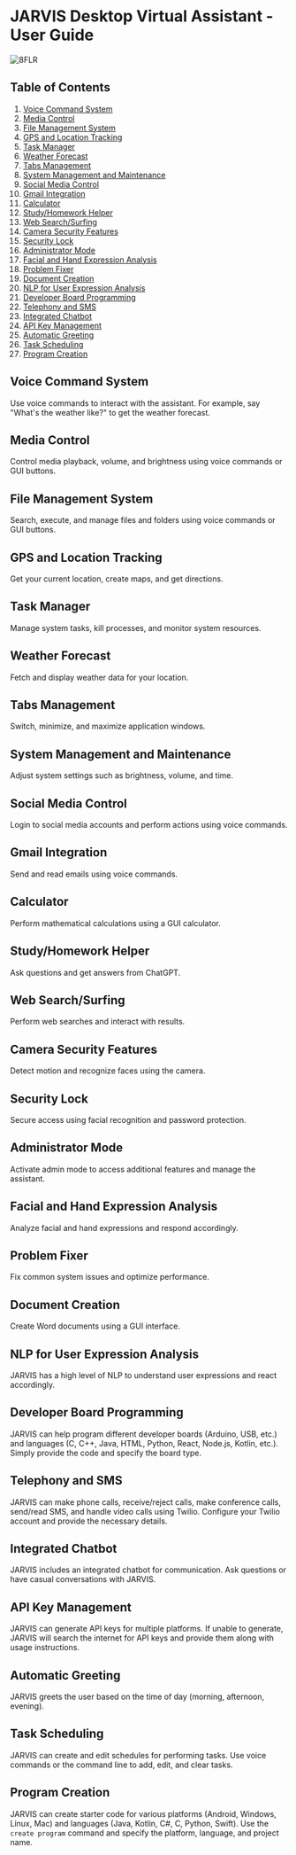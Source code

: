 # JARVIS Desktop Virtual Assistant - User Guide

![8FLR](https://github.com/sarthak255/Desktop-Virtual-Assistant-jarvis/assets/59481936/3f1167bf-d765-4421-932f-132c3ef3ddbd)


## Table of Contents
1. [Voice Command System](#voice-command-system)
2. [Media Control](#media-control)
3. [File Management System](#file-management-system)
4. [GPS and Location Tracking](#gps-and-location-tracking)
5. [Task Manager](#task-manager)
6. [Weather Forecast](#weather-forecast)
7. [Tabs Management](#tabs-management)
8. [System Management and Maintenance](#system-management-and-maintenance)
9. [Social Media Control](#social-media-control)
10. [Gmail Integration](#gmail-integration)
11. [Calculator](#calculator)
12. [Study/Homework Helper](#study-homework-helper)
13. [Web Search/Surfing](#web-search-surfing)
14. [Camera Security Features](#camera-security-features)
15. [Security Lock](#security-lock)
16. [Administrator Mode](#administrator-mode)
17. [Facial and Hand Expression Analysis](#facial-and-hand-expression-analysis)
18. [Problem Fixer](#problem-fixer)
19. [Document Creation](#document-creation)
20. [NLP for User Expression Analysis](#nlp-for-user-expression-analysis)
21. [Developer Board Programming](#developer-board-programming)
22. [Telephony and SMS](#telephony-and-sms)
23. [Integrated Chatbot](#integrated-chatbot)
24. [API Key Management](#api-key-management)
25. [Automatic Greeting](#automatic-greeting)
26. [Task Scheduling](#task-scheduling)
27. [Program Creation](#program-creation)

## Voice Command System
Use voice commands to interact with the assistant. For example, say "What's the weather like?" to get the weather forecast.

## Media Control
Control media playback, volume, and brightness using voice commands or GUI buttons.

## File Management System
Search, execute, and manage files and folders using voice commands or GUI buttons.

## GPS and Location Tracking
Get your current location, create maps, and get directions.

## Task Manager
Manage system tasks, kill processes, and monitor system resources.

## Weather Forecast
Fetch and display weather data for your location.

## Tabs Management
Switch, minimize, and maximize application windows.

## System Management and Maintenance
Adjust system settings such as brightness, volume, and time.

## Social Media Control
Login to social media accounts and perform actions using voice commands.

## Gmail Integration
Send and read emails using voice commands.

## Calculator
Perform mathematical calculations using a GUI calculator.

## Study/Homework Helper
Ask questions and get answers from ChatGPT.

## Web Search/Surfing
Perform web searches and interact with results.

## Camera Security Features
Detect motion and recognize faces using the camera.

## Security Lock
Secure access using facial recognition and password protection.

## Administrator Mode
Activate admin mode to access additional features and manage the assistant.

## Facial and Hand Expression Analysis
Analyze facial and hand expressions and respond accordingly.

## Problem Fixer
Fix common system issues and optimize performance.

## Document Creation
Create Word documents using a GUI interface.

## NLP for User Expression Analysis
JARVIS has a high level of NLP to understand user expressions and react accordingly.

## Developer Board Programming
JARVIS can help program different developer boards (Arduino, USB, etc.) and languages (C, C++, Java, HTML, Python, React, Node.js, Kotlin, etc.). Simply provide the code and specify the board type.

## Telephony and SMS
JARVIS can make phone calls, receive/reject calls, make conference calls, send/read SMS, and handle video calls using Twilio. Configure your Twilio account and provide the necessary details.

## Integrated Chatbot
JARVIS includes an integrated chatbot for communication. Ask questions or have casual conversations with JARVIS.

## API Key Management
JARVIS can generate API keys for multiple platforms. If unable to generate, JARVIS will search the internet for API keys and provide them along with usage instructions.

## Automatic Greeting
JARVIS greets the user based on the time of day (morning, afternoon, evening).

## Task Scheduling
JARVIS can create and edit schedules for performing tasks. Use voice commands or the command line to add, edit, and clear tasks.

## Program Creation
JARVIS can create starter code for various platforms (Android, Windows, Linux, Mac) and languages (Java, Kotlin, C#, C, Python, Swift). Use the `create program` command and specify the platform, language, and project name.
